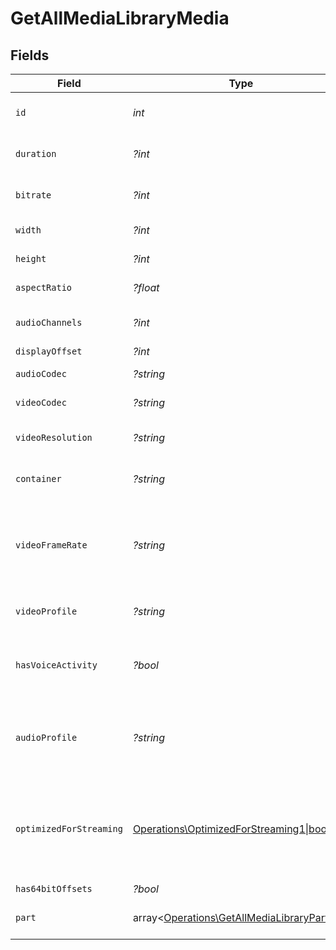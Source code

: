 # GetAllMediaLibraryMedia


## Fields

| Field                                                                                                             | Type                                                                                                              | Required                                                                                                          | Description                                                                                                       | Example                                                                                                           |
| ----------------------------------------------------------------------------------------------------------------- | ----------------------------------------------------------------------------------------------------------------- | ----------------------------------------------------------------------------------------------------------------- | ----------------------------------------------------------------------------------------------------------------- | ----------------------------------------------------------------------------------------------------------------- |
| `id`                                                                                                              | *int*                                                                                                             | :heavy_check_mark:                                                                                                | Unique media identifier.                                                                                          | 387322                                                                                                            |
| `duration`                                                                                                        | *?int*                                                                                                            | :heavy_minus_sign:                                                                                                | Duration of the media in milliseconds.                                                                            | 9610350                                                                                                           |
| `bitrate`                                                                                                         | *?int*                                                                                                            | :heavy_minus_sign:                                                                                                | Bitrate in bits per second.                                                                                       | 25512                                                                                                             |
| `width`                                                                                                           | *?int*                                                                                                            | :heavy_minus_sign:                                                                                                | Video width in pixels.                                                                                            | 3840                                                                                                              |
| `height`                                                                                                          | *?int*                                                                                                            | :heavy_minus_sign:                                                                                                | Video height in pixels.                                                                                           | 1602                                                                                                              |
| `aspectRatio`                                                                                                     | *?float*                                                                                                          | :heavy_minus_sign:                                                                                                | Aspect ratio of the video.                                                                                        | 2.35                                                                                                              |
| `audioChannels`                                                                                                   | *?int*                                                                                                            | :heavy_minus_sign:                                                                                                | Number of audio channels.                                                                                         | 6                                                                                                                 |
| `displayOffset`                                                                                                   | *?int*                                                                                                            | :heavy_minus_sign:                                                                                                | N/A                                                                                                               | 50                                                                                                                |
| `audioCodec`                                                                                                      | *?string*                                                                                                         | :heavy_minus_sign:                                                                                                | Audio codec used.                                                                                                 | eac3                                                                                                              |
| `videoCodec`                                                                                                      | *?string*                                                                                                         | :heavy_minus_sign:                                                                                                | Video codec used.                                                                                                 | hevc                                                                                                              |
| `videoResolution`                                                                                                 | *?string*                                                                                                         | :heavy_minus_sign:                                                                                                | Video resolution (e.g., 4k).                                                                                      | 4k                                                                                                                |
| `container`                                                                                                       | *?string*                                                                                                         | :heavy_minus_sign:                                                                                                | File container type.                                                                                              | mkv                                                                                                               |
| `videoFrameRate`                                                                                                  | *?string*                                                                                                         | :heavy_minus_sign:                                                                                                | Frame rate of the video. Values found include NTSC, PAL, 24p<br/>                                                 | 24p                                                                                                               |
| `videoProfile`                                                                                                    | *?string*                                                                                                         | :heavy_minus_sign:                                                                                                | Video profile (e.g., main 10).                                                                                    | main 10                                                                                                           |
| `hasVoiceActivity`                                                                                                | *?bool*                                                                                                           | :heavy_minus_sign:                                                                                                | Indicates whether voice activity is detected.                                                                     | false                                                                                                             |
| `audioProfile`                                                                                                    | *?string*                                                                                                         | :heavy_minus_sign:                                                                                                | The audio profile used for the media (e.g., DTS, Dolby Digital, etc.).                                            | dts                                                                                                               |
| `optimizedForStreaming`                                                                                           | [Operations\OptimizedForStreaming1\|bool\|null](../../Models/Operations/GetAllMediaLibraryOptimizedForStreaming.md) | :heavy_minus_sign:                                                                                                | Has this media been optimized for streaming. NOTE: This can be 0, 1, false or true                                |                                                                                                                   |
| `has64bitOffsets`                                                                                                 | *?bool*                                                                                                           | :heavy_minus_sign:                                                                                                | N/A                                                                                                               | false                                                                                                             |
| `part`                                                                                                            | array<[Operations\GetAllMediaLibraryPart](../../Models/Operations/GetAllMediaLibraryPart.md)>                     | :heavy_minus_sign:                                                                                                | An array of parts for this media item.                                                                            |                                                                                                                   |